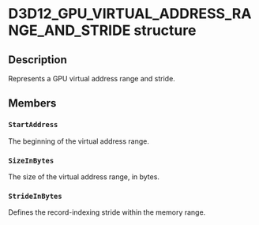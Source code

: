 # D3D12_GPU_VIRTUAL_ADDRESS_RANGE_AND_STRIDE structure

## Description

Represents a GPU virtual address range and stride.

## Members

### `StartAddress`

The beginning of the virtual address range.

### `SizeInBytes`

The size of the virtual address range, in bytes.

### `StrideInBytes`

Defines the record-indexing stride within the memory range.